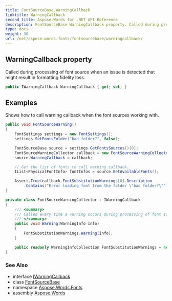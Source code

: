 ```yaml
---
title: FontSourceBase.WarningCallback
linktitle: WarningCallback
second_title: Aspose.Words for .NET API Reference
description: FontSourceBase WarningCallback property. Called during processing of font source when an issue is detected that might result in formatting fidelity loss in C#.
type: docs
weight: 30
url: /net/aspose.words.fonts/fontsourcebase/warningcallback/
---
```

## WarningCallback property

Called during processing of font source when an issue is detected that might result in formatting fidelity loss.

```csharp
public IWarningCallback WarningCallback { get; set; }
```

## Examples

Shows how to call warning callback when the font sources working with.

```csharp
public void FontSourceWarning()
{
    FontSettings settings = new FontSettings();
    settings.SetFontsFolder("bad folder?", false);

    FontSourceBase source = settings.GetFontsSources()[0];
    FontSourceWarningCollector callback = new FontSourceWarningCollector();
    source.WarningCallback = callback;

    // Get the list of fonts to call warning callback.
    IList<PhysicalFontInfo> fontInfos = source.GetAvailableFonts();

    Assert.True(callback.FontSubstitutionWarnings[0].Description
        .Contains("Error loading font from the folder \"bad folder?\""));
}

private class FontSourceWarningCollector : IWarningCallback
{
    /// <summary>
    /// Called every time a warning occurs during processing of font source.
    /// </summary>
    public void Warning(WarningInfo info)
    {
        FontSubstitutionWarnings.Warning(info);
    }

    public readonly WarningInfoCollection FontSubstitutionWarnings = new WarningInfoCollection();
}
```

### See Also

* interface [IWarningCallback](../../../aspose.words/iwarningcallback/)
* class [FontSourceBase](../)
* namespace [Aspose.Words.Fonts](../../fontsourcebase/)
* assembly [Aspose.Words](../../../)
